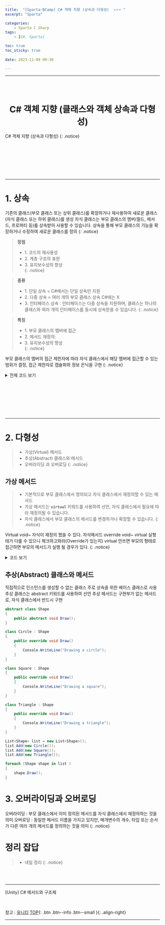 ```yaml
---
title:  "[Sparta-BCamp] C# 객체 지향 (상속과 다형성)  ⭐⭐⭐ "
excerpt: "Sparta"

categories:
    - Sparta C Sharp
tags:
    - [C#, Sparta]

toc: true
toc_sticky: true
 
date: 2023-11-09 09:30

---
```

- - -
<BR><BR>

<center><H1> C# 객체 지향 (클래스와 객체 상속과 다형성)  </H1></center>
C# 객체 지향 (상속과 다형성)
{: .notice}

<br><br><br><br><br><br>
- - - 

# 1. 상속
기존의 클래스(부모 클래스 또는 상위 클래스)를 확장하거나 재사용하여 새로운 클래스(자식 클래스 또는 하위 클래스)를 생성
자식 클래스는 부모 클래스의 멤버(필드, 메서드, 프로퍼티 등)를 상속받아 사용할 수 있습니다.
상속을 통해 부모 클래스의 기능을 확장하거나 수정하여 새로운 클래스를 정의
{: .notice}

> **장점**
> - 1.&nbsp;코드의 재사용성  
> - 2.&nbsp;계층 구조의 표현  
> - 3.&nbsp;유지보수성의 향상  
{: .notice}

> **종류**
> - 1.&nbsp;단일 상속 = C#에서는 단일 상속만 지원
> - 2.&nbsp;다중 상속 = 여러 개의 부모 클래스 상속 C#에는 X
> - 3.&nbsp;인터페이스 상속 : 인터페이스는 다중 상속을 지원하며, 클래스는 하나의 클래스와 여러 개의 인터페이스를 동시에 상속받을 수 있습니다.
{: .notice}

> **특징**
> - 1.&nbsp;부모 클래스의 멤버에 접근
> - 2.&nbsp;메서드 재정의: 
> - 3.&nbsp;유지보수성의 향상  
{: .notice}

 부모 클래스의 멤버의 접근 제한자에 따라 자식 클래스에서 해당 멤버에 접근할 수 있는 범위가 결정, 접근 제한자로  캡슐화와 정보 은닉을 구현
 {: .notice}

<details>
<summary>전체 코드 보기</summary>

<div class="notice--primary" markdown="1"> 

```c# 
// 부모 클래스
public class Animal
{
    public string Name { get; set; }
    public int Age { get; set; }

    public void Eat()
    {
        Console.WriteLine("Animal is eating.");
    }

    public void Sleep()
    {
        Console.WriteLine("Animal is sleeping.");
    }
}

// 자식 클래스
public class Dog : Animal
{
    public void Bark()
    {
        Console.WriteLine("Dog is bark.");
    }
}

public class Cat : Animal
{
    public void Sleep()
    {
        Console.WriteLine("Cat is sleeping.");
    }

    public void Meow()
    {
        Console.WriteLine("Cat is meow.");
    }
}

// 사용 예시
Dog dog = new Dog();
dog.Name = "Bobby";
dog.Age = 3;

dog.Eat();      // Animal is eating.
dog.Sleep();    // Animal is sleeping.
dog.Bark();     // Dog is barking

Cat cat = new Cat();
cat.Name = "KKami";
cat.Age = 10;

cat.Eat();
cat.Sleep();
cat.Meow();
```
</div>
</details>

<br><br><br><br><br><br>
- - - 

# 2. 다형성
 
> - 가상(Virtual) 메서드
> - 추상(Abstract) 클래스와 메서드
> - 오버라이딩 과 오버로딩
{: .notice}

## 가상 메서드
> - 기본적으로 부모 클래스에서 정의되고 자식 클래스에서 재정의할 수 있는 메서드
> - 가상 메서드는 **`virtual`** 키워드를 사용하여 선언, 자식 클래스에서 필요에 따라 재정의될 수 있습니다. 
> - 자식 클래스에서 부모 클래스의 메서드를 변경하거나 확장할 수 있습니다.
{: .notice}

Virtual void~ 자식이 재정의 했을 수 있다. 자식메서드 override void~
virtual 실형태가 다를 수 있으니 체크하고와라(Override가 있는지)
virtual 안쓰면 부모의 형태로 접근하면 부모의 메서드가 실행 될 경우가 있다.
{: .notice}
<details>
<summary>코드 보기</summary>

<div class="notice--primary" markdown="1"> 

```c# 
public class Unit
{
    public virtual void Move()
    {
        Console.WriteLine("두발로 걷기");
    }

    public void Attack()
    {
        Console.WriteLine("Unit 공격");
    }
}

public class Marine : Unit
{

}

public class Zergling : Unit
{
    public override void Move()
    {
        Console.WriteLine("네발로 걷기");
    }
}

// 사용 예시
// #1 참조형태와 실형태가 같을때
Marine marine = new Marine();
marine.Move();
marine.Attack();

Zergling zergling = new Zergling();
zergling.Move();
zergling.Attack();

// #2 참조형태와 실형태가 다를때   부모의 move가 동작을한다. -> Virtual 사용
List<Unit> list = new List<Unit>();
list.Add(new Marine());
list.Add(new Zergling());

foreach (Unit unit in list)
{
    unit.Move();    
}
```
</div>

</details>

## 추상(Abstract) 클래스와 메서드
직접적으로 인스턴스를 생성할 수 없는 클래스
주로 상속을 위한 베이스 클래스로 사용
추상 클래스는 abstract 키워드를 사용하여 선언
추상 메서드는 구현부가 없는 메서드로, 자식 클래스에서 반드시 구현

<div class="notice--primary" markdown="1"> 

```c# 
abstract class Shape
{
    public abstract void Draw();
}

class Circle : Shape
{
    public override void Draw()
    {
        Console.WriteLine("Drawing a circle");
    }
}

class Square : Shape
{
    public override void Draw()
    {
        Console.WriteLine("Drawing a square");
    }
}

class Triangle : Shape
{
    public override void Draw()
    {
        Console.WriteLine("Drawing a triangle");
    }
}

List<Shape> list = new List<Shape>();
list.Add(new Circle());
list.Add(new Square());
list.Add(new Triangle());

foreach (Shape shape in list )
{
    shape.Draw();
}
```
</div>

# 3. 오버라이딩과 오버로딩
오버라이딩 : 부모 클래스에서 이미 정의된 메서드를 자식 클래스에서 재정의하는 것을 의미
오버로딩 : 동일한 메서드 이름을 가지고 있지만, 매개변수의 개수, 타입 또는 순서가 다른 여러 개의 메서드를 정의하는 것을 의미
{: .notice}

# 정리 잡답
> - 내일 정리
{: .notice}


<br><br>
- - - 

[Unity] C# 메서드와 구조체

<br>

참고 : [유니티](https://docs.unity3d.com/kr/)
[TOP](#){: .btn .btn--info .btn--small }{: .align-right}
<br>
- - -
